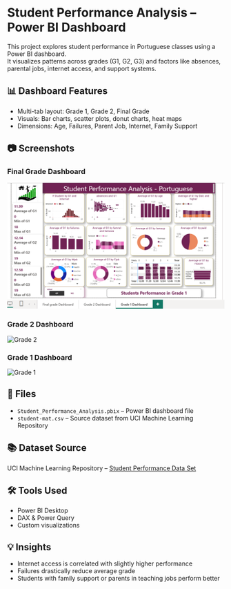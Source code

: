 # Student Performance Analysis – Power BI Dashboard

This project explores student performance in Portuguese classes using a Power BI dashboard.  
It visualizes patterns across grades (G1, G2, G3) and factors like absences, parental jobs, internet access, and support systems.

## 📊 Dashboard Features
- Multi-tab layout: Grade 1, Grade 2, Final Grade
- Visuals: Bar charts, scatter plots, donut charts, heat maps
- Dimensions: Age, Failures, Parent Job, Internet, Family Support

## 📷 Screenshots

### Final Grade Dashboard
![Final Grade](https://github.com/kirti323/powerbi-student-performance/blob/main/Screenshot%201.png)

### Grade 2 Dashboard
![Grade 2](screenshots/grade2_dashboard.png)

### Grade 1 Dashboard
![Grade 1](screenshots/grade1_dashboard.png)

## 📁 Files
- `Student_Performance_Analysis.pbix` – Power BI dashboard file
- `student-mat.csv` – Source dataset from UCI Machine Learning Repository

## 📚 Dataset Source
UCI Machine Learning Repository – [Student Performance Data Set](https://archive.ics.uci.edu/ml/datasets/student+performance)

## 🛠️ Tools Used
- Power BI Desktop
- DAX & Power Query
- Custom visualizations

## 💡 Insights
- Internet access is correlated with slightly higher performance
- Failures drastically reduce average grade
- Students with family support or parents in teaching jobs perform better



